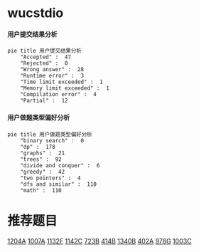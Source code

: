 # wucstdio

<!-- tabs:start -->



#### **用户提交结果分析**

```mermaid
pie title 用户提交结果分析
    "Accepted" :  47
    "Rejected" :  0
    "Wrong answer" :  28
    "Runtime error" :  3
    "Time limit exceeded" :  1
    "Memory limit exceeded" :  1
    "Compilation error" :  4
    "Partial" :  12
```

#### **用户做题类型偏好分析**

```mermaid
pie title 用户做题类型偏好分析
    "binary search" :  0
    "dp" :  178
    "graphs" :  21
    "trees" :  92
    "divide and conquer" :  6
    "greedy" :  42
    "two pointers" :  4
    "dfs and similar" :  110
    "math" :  110
```



<!-- tabs:end -->
# 推荐题目
[1204A](https://codeforces.com/contest/1204/problem/A)
[1007A](https://codeforces.com/contest/1007/problem/A)
[1132F](https://codeforces.com/contest/1132/problem/F)
[1142C](https://codeforces.com/contest/1142/problem/C)
[723B](https://codeforces.com/contest/723/problem/B)
[414B](https://codeforces.com/contest/414/problem/B)
[1340B](https://codeforces.com/contest/1340/problem/B)
[402A](https://codeforces.com/contest/402/problem/A)
[978G](https://codeforces.com/contest/978/problem/G)
[1003C](https://codeforces.com/contest/1003/problem/C)
